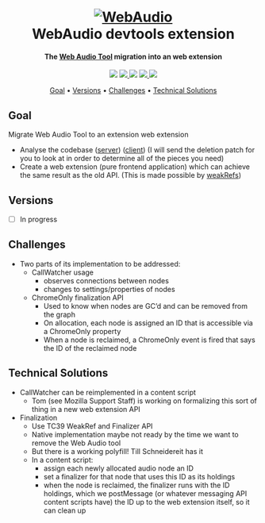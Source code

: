 <h1 align="center">
  <br>
  <a href="https://github.com/FontanyLegall-Brandon/devtools-WebAudio"><img src="http://projects.fontany-legall.xyz/devtools-WebAudio/assets/icon96.png" alt="WebAudio"></a>
  <br>
WebAudio devtools extension
  <br>
</h1>

<h4 align="center">The  <a href="https://developer.mozilla.org/fr/docs/Web/API/Web_Audio_API" target="_blank">Web Audio Tool</a> migration  into an web extension</h4>

<p align="center">
<img src="https://travis-ci.com/FontanyLegall-Brandon/devtools-WebAudio.svg?token=ddDp96SuTBDWqbwuapYh&branch=master">
 <a href="">
    <img src="https://img.shields.io/amo/v/incomming.svg">
  </a>
 <img src="https://img.shields.io/github/tag/FontanyLegall-Brandon/devtools-WebAudio.svg">
  <a href="https://github.com/FontanyLegall-Brandon/devtools-WebAudio/issues">
    <img src="https://img.shields.io/github/issues/FontanyLegall-Brandon/devtools-WebAudio.svg">
  </a>
  <a href="https://github.com/FontanyLegall-Brandon/devtools-WebAudio/blob/master/LICENSE">
    <img src="https://img.shields.io/github/license/FontanyLegall-Brandon/devtools-WebAudio.svg">
  </a>
  
</p>

<p align="center">
  <a href="#goal">Goal</a> •
  <a href="#versions">Versions</a> •
  <a href="#challenges">Challenges</a> •
  <a href="#technical-solutions">Technical Solutions</a> 
</p>


## Goal
Migrate Web Audio Tool to an extension web extension

- Analyse the codebase ([server](https://searchfox.org/mozilla-central/source/devtools/server/actors/webaudio.js)) ([client](https://searchfox.org/mozilla-central/source/devtools/client/webaudioeditor)) (I will send the deletion patch for you to look at in order to determine all of the pieces you need)
- Create a web extension (pure frontend application) which can achieve the same result as the old API. (This is made possible by [weakRefs](https://github.com/tc39/proposal-weakrefs))

## Versions

 - [ ] In progress

## Challenges
- Two parts of its implementation to be addressed:
	- CallWatcher usage
		- observes connections between nodes
		- changes to settings/properties of nodes
	- ChromeOnly finalization API
		- Used to know when nodes are GC’d and can be removed from the graph
		- On allocation, each node is assigned an ID that is accessible via a ChromeOnly property
		- When a node is reclaimed, a ChromeOnly event is fired that says the ID of the reclaimed node

## Technical Solutions
- CallWatcher can be reimplemented in a content script
	- Tom (see Mozilla Support Staff) is working on formalizing this sort of thing in a new web extension API
- Finalization
	- Use TC39 WeakRef and Finalizer API
	- Native implementation maybe not ready by the time we want to remove the Web Audio tool
	- But there is a working polyfill! Till Schneidereit has it
	- In a content script:
		- assign each newly allocated audio node an ID
		- set a finalizer for that node that uses this ID as its holdings
		- when the node is reclaimed, the finalizer runs with the ID holdings, which we postMessage (or whatever messaging API content scripts have) the ID up to the web extension itself, so it can clean up

